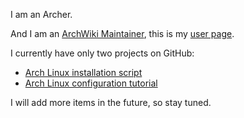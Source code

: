I am an Archer.

And I am an [ArchWiki Maintainer](https://wiki.archlinux.org/index.php/ArchWiki:Maintainers), this is my [user page](https://wiki.archlinux.org/index.php/User:Blackteahamburger).

I currently have only two projects on GitHub:

- [Arch Linux installation script](https://github.com/blackteahamburger/My-archlinux-installation-script)
- [Arch Linux configuration tutorial](https://github.com/blackteahamburger/My-archlinux-configuration)

I will add more items in the future, so stay tuned.
